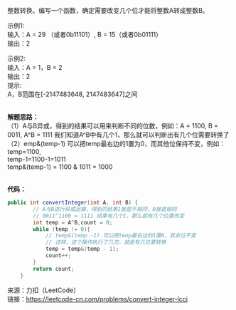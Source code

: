 整数转换。编写一个函数，确定需要改变几个位才能将整数A转成整数B。     

示例1:              
输入：A = 29 （或者0b11101）, B = 15（或者0b01111）              
输出：2                   


示例2:              
输入：A = 1，B = 2               
输出：2                 
提示:                  
A，B范围在[-2147483648, 2147483647]之间                          
&emsp;


**解题思路：**            
（1）A与B异或，得到的结果可以用来判断不同的位数，例如：A = 1100, B = 0011, A^B = 1111 我们知道A^B中有几个1，那么就可以判断出有几个位需要转换了                   
（2）emp&(temp-1) 可以把temp最右边的1置为0，而其他位保持不变，例如：       
    temp=1100,     
    temp-1=1100-1=1011       
    temp&(temp-1) = 1100 & 1011 = 1000                     
&emsp;


**代码：**
```java
public int convertInteger(int A, int B) {
        // A与B进行异或运算，得到的结果1就是不相同，0就是相同
        // 0011^1100 = 1111 结果有几个1，那么就有几个位要改变
        int temp = A^B,count = 0;
        while (temp != 0){
            // temp&(temp -1) 可以把temp最右边的1置0，其余位不变
            // 这样，这个操作执行了几次，就是有几位要转换
            temp = temp&(temp - 1);
            count++;
        }
        return count;
    }
```


来源：力扣（LeetCode）                       
链接：https://leetcode-cn.com/problems/convert-integer-lcci
